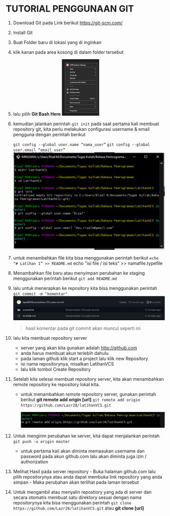 # TUTORIAL PENGGUNAAN GIT

1. Download Git pada Link berikut https://git-scm.com/
2. Install Git
3. Buat Folder baru di lokasi yang di inginkan
4. klik kanan pada area kosong di dalam folder tersebut
5. lalu pilih **Git Bash Here**
![Screenshot 1](https://github.com/Lazr28/latihanVCS/blob/master/screenshot/SS1.png?raw=true)
6. kemudian jalankan perintah ` git init `
    pada saat pertama kali membuat repository git, kita perlu melakukan configurasi username & email pengguna dengan perintah berikut

    `git config --global user.name “nama_user”`
    `git config --global user.email “email_user”`
    ![Screenshot 2](https://github.com/Lazr28/latihanVCS/blob/master/screenshot/SS2.png?raw=true)
7. untuk menambahkan file kita bisa menggunakan perintah berikut
    `echo “# Latihan 1” >> README.md`
         echo "isi file / isi teks" >> namafile.typefile
8.  Menambahkan file baru atau menyimpan perubahan ke staging menggunakan perintah berikut
    `git add README.md`
9. lalu untuk menerapkan ke repository kita bisa menggunakan perintah 
    `git commit -m "komentar"`
    ![Screenshot 3](https://github.com/Lazr28/latihanVCS/blob/master/screenshot/SS3.png?raw=true)
    > hasil komentar pada git commit akan muncul seperti ini

10. lalu kita membuat repository server
    - server yang akan kita gunakan adalah http://github.com
    - anda harus membuat akun terlebih dahulu
    - pada laman github klik start a project lalu klik new Repository
    - isi nama repositorynya, misalkan LatihanVCS
    - lalu klik tombol Create Repository

11. Setelah kita selesai membuat repository server, kita akan menambahkan remote repository ke repository lokal kita.
    -   untuk menambahkan remote repository server, gunakan perintah berikut 
        **git remote add origin [url]**
        `git remote add origin https://github.com/Lazr28/latihanVCS.git`

        ![Screenshot 4](https://github.com/Lazr28/latihanVCS/blob/master/screenshot/SS4.png?raw=true)


12. Untuk mengirim perubahan ke server, kita dapat menjalankan perintah 
        `git push -u origin master`
    - untuk pertama kali akan diminta memasukan username dan password pada akun github.com lalu akan diminta juga izin / authorization

13. Melihat Hasil pada server repository
        - Buka halaman github.com lalu pilih repositorynya atau anda dapat membuka link repository yang anda simpan
        - Maka perubahan akan terlihat pada laman tersebut

14. Untuk mengambil atau menyalin repostiory yang ada di server dan secara otomatis membuat satu direktory sesuai dengan nama repositorynya
    kita bisa menggunakan perintah
    `git clone https://github.com/Lazr28/latihanVCS.git`
    atau 
    **git clone [url]**